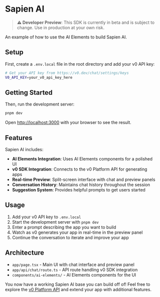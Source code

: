 # Sapien AI

> **⚠️ Developer Preview**: This SDK is currently in beta and is subject to change. Use in production at your own risk.

An example of how to use the AI Elements to build Sapien AI.

## Setup

First, create a `.env.local` file in the root directory and add your v0 API key:

```bash
# Get your API key from https://v0.dev/chat/settings/keys
V0_API_KEY=your_v0_api_key_here
```

## Getting Started

Then, run the development server:

```bash
pnpm dev
```

Open [http://localhost:3000](http://localhost:3000) with your browser to see the result.

## Features

Sapien AI includes:

- **AI Elements Integration**: Uses AI Elements components for a polished UI
- **v0 SDK Integration**: Connects to the v0 Platform API for generating apps
- **Real-time Preview**: Split-screen interface with chat and preview panels
- **Conversation History**: Maintains chat history throughout the session
- **Suggestion System**: Provides helpful prompts to get users started

## Usage

1. Add your v0 API key to `.env.local`
2. Start the development server with `pnpm dev`
3. Enter a prompt describing the app you want to build
4. Watch as v0 generates your app in real-time in the preview panel
5. Continue the conversation to iterate and improve your app

## Architecture

- `app/page.tsx` - Main UI with chat interface and preview panel
- `app/api/chat/route.ts` - API route handling v0 SDK integration
- `components/ai-elements/` - AI Elements components for the UI

You now have a working Sapien AI base you can build off of! Feel free to explore the [v0 Platform API](https://v0.dev/docs/api/platform) and extend your app with additional features.
